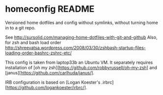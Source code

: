 # homeconfig README

Versioned home dotfiles and config without symlinks, without turning
home in to a git repo.

See http://sursolid.com/managing-home-dotfiles-with-git-and-github
Also, for zsh and bash load order
http://shreevatsa.wordpress.com/2008/03/30/zshbash-startup-files-loading-order-bashrc-zshrc-etc/

This config is taken from laptop33b an Ubuntu VM.
It separately requires installation of [oh my
zsh][https://github.com/robbyrussell/oh-my-zsh] and
[janus][https://github.com/carlhuda/janus/].

IRB configuration is based on [Logan Koester's
.irbrc][https://github.com/logankoester/irbrc/].
